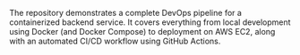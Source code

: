 The repository demonstrates a complete DevOps pipeline for a containerized backend service. It covers everything from local development using Docker (and Docker Compose) to deployment on AWS EC2, along with an automated CI/CD workflow using GitHub Actions.
